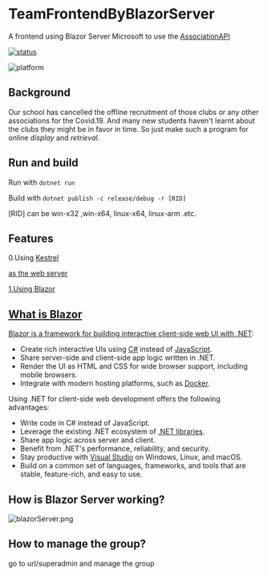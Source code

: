 # TeamFrontendByBlazorServer

A frontend using Blazor Server Microsoft to use the <a href="https://github.com/SakuranaRanbom/AssociationAPI#">AssociationAPI<br>

<a href="https://github.com/SakuranaRanbom/TeamFrontendByBlazorServer/actions">![status](https://github.com/SakuranaRanbom/TeamFrontendByBlazorServer/actions/workflows/main.yml/badge.svg)</a>

![platform](https://img.shields.io/badge/platform-win--x64%20%7C%20linux--x64%20%7C%20linux--arm%20%7C%20win--arm-green?style=for-the-badge)

## Background

Our school has cancelled the offline recruitment of those clubs or any other associations for the Covid.19. And many new students haven't learnt about the clubs they might be in favor in time. So just make such a program for online *display* and *retrieval*.



## Run and build

Run with `dotnet run`

Build with `dotnet publish -c release/debug -r [RID]`

[RID] can be win-x32 ,win-x64, linux-x64, linux-arm .etc.

## Features

0.Using <a href="https://github.com/aspnet/KestrelHttpServer">Kestrel<br>

as the web server

1.Using <a href="https://github.com/dotnet/blazor">Blazor<br>



## What is Blazor

Blazor is a framework for building interactive client-side web UI with [.NET](https://docs.microsoft.com/en-us/dotnet/standard/tour):

- Create rich interactive UIs using [C#](https://docs.microsoft.com/en-us/dotnet/csharp/) instead of [JavaScript](https://www.javascript.com/).
- Share server-side and client-side app logic written in .NET.
- Render the UI as HTML and CSS for wide browser support, including mobile browsers.
- Integrate with modern hosting platforms, such as [Docker](https://docs.microsoft.com/en-us/dotnet/standard/microservices-architecture/container-docker-introduction/index).

Using .NET for client-side web development offers the following advantages:

- Write code in C# instead of JavaScript.
- Leverage the existing .NET ecosystem of [.NET libraries](https://docs.microsoft.com/en-us/dotnet/standard/class-libraries).
- Share app logic across server and client.
- Benefit from .NET's performance, reliability, and security.
- Stay productive with [Visual Studio](https://visualstudio.microsoft.com/) on Windows, Linux, and macOS.
- Build on a common set of languages, frameworks, and tools that are stable, feature-rich, and easy to use.

## How is Blazor Server working?

![blazorServer.png](https://i.loli.net/2021/08/13/DBJfVkvTH6NPihX.png)

## How to manage the group?

go to  url/superadmin and manage the group


